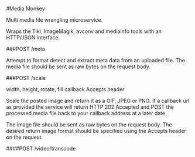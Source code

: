 #Media Monkey

Multi media file wrangling microservice.

Wraps the Tiki, ImageMagik, avconv and mediainfo tools with an HTTP/JSON interface.


###POST /meta

Attempt to format detect and extract meta data from an uploaded file.
The media file should be sent as raw bytes on the request body.


###POST /scale

width, height, rotate, fill
callback
Accepts header

Scale the posted image and return it as a GIF, JPEG or PNG.
If a callback url as provided the service will return HTTP 202 Accepted and POST the processed media file back to your callback address at a later date.

The image file should be sent as raw bytes on the request body.
The desired return image format should be specified using the Accepts header on the request.

####POST /video/transcode
